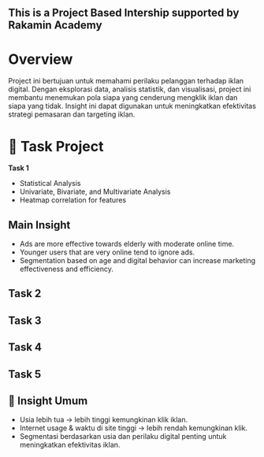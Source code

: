 ## This is a Project Based Intership supported by Rakamin Academy

# Overview
Project ini bertujuan untuk memahami perilaku pelanggan terhadap iklan digital. Dengan eksplorasi data, analisis statistik, dan visualisasi, project ini membantu menemukan pola siapa yang cenderung mengklik iklan dan siapa yang tidak. Insight ini dapat digunakan untuk meningkatkan efektivitas strategi pemasaran dan targeting iklan.  

# 📂 Task Project  
**Task 1**
- Statistical Analysis
- Univariate, Bivariate, and Multivariate Analysis
- Heatmap correlation for features

## Main Insight
- Ads are more effective towards elderly with moderate online time.
- Younger users that are very online tend to ignore ads.
- Segmentation based on age and digital behavior can increase marketing effectiveness and efficiency.

**Task 2**
  - 

**Task 3**
  - 

**Task 4** 
  - 

**Task 5**
  - 

## 📌 Insight Umum  
- Usia lebih tua → lebih tinggi kemungkinan klik iklan.  
- Internet usage & waktu di site tinggi → lebih rendah kemungkinan klik.  
- Segmentasi berdasarkan usia dan perilaku digital penting untuk meningkatkan efektivitas iklan.  
